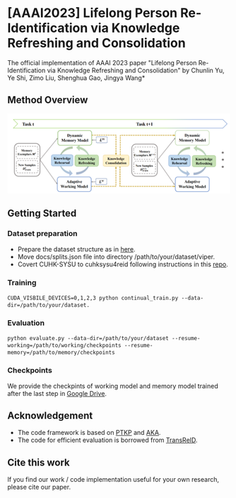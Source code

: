 # [AAAI2023] Lifelong Person Re-Identification via Knowledge Refreshing and Consolidation
The official implementation of AAAI 2023 paper "Lifelong Person Re-Identification via Knowledge Refreshing and Consolidation" by Chunlin Yu, Ye Shi, Zimo Liu, Shenghua Gao, Jingya Wang*
## Method Overview
![](./docs/KRKC_fig.png)
## Getting Started
### Dataset preparation
- Prepare the dataset structure as in [here](https://github.com/cly234/LReID-KRKC/blob/main/docs/dataset_structure.md).
- Move docs/splits.json file into directory /path/to/your/dataset/viper.
- Covert CUHK-SYSU to cuhksysu4reid following instructions in this [repo](https://github.com/TPCD/LifelongReID).
### Training
```
CUDA_VISBILE_DEVICES=0,1,2,3 python continual_train.py --data-dir=/path/to/your/dataset.
```

### Evaluation
```
python evaluate.py --data-dir=/path/to/your/dataset --resume-working=/path/to/working/checkpoints --resume-memory=/path/to/memory/checkpoints
```
### Checkpoints
We provide the checkpints of working model and memory model trained after the last step in [Google Drive]().
## Acknowledgement
- The code framework is based on [PTKP](https://github.com/g3956/PTKP) and [AKA](https://github.com/TPCD/LifelongReID).
- The code for efficient evaluation is borrowed from [TransReID](https://github.com/damo-cv/TransReID).

## Cite this work
If you find our work / code implementation useful for your own research, please cite our paper.
